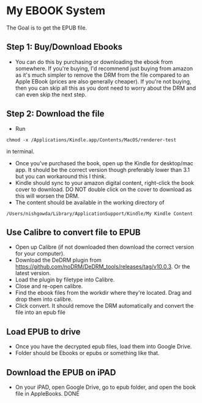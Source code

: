 # My EBOOK System
The Goal is to get the EPUB file.
## Step 1: Buy/Download Ebooks
- You can do this by purchasing or downloading the ebook from somewhere. If you're buying, I'd recommend just buying from amazon as it's much simpler to remove the DRM from the file compared to an Apple EBook (prices are also generally cheaper). If you're not buying, then you can skip all this as you dont need to worry about the DRM and can even skip the next step. 

## Step 2: Download the file
- Run 
```
chmod -x /Applications/Kindle.app/Contents/MacOS/renderer-test
``` 
in terminal.
- Once you've purchased the book, open up the Kindle for desktop/mac app. It should be the correct version though preferably lower than 3.1 but you can workaround this I think.
- Kindle should sync to your amazon digital content, right-click the book cover to download. DO NOT double click on the cover to download as this will worsen the DRM. 
- The content should be available in the working directory of 
```
/Users/nishgowda/Library/ApplicationSupport/Kindle/My Kindle Content
```

## Use Calibre to convert file to EPUB
- Open up Calibre (if not downloaded then download the correct version for your computer).
- Download the DeDRM plugin from https://github.com/noDRM/DeDRM_tools/releases/tag/v10.0.3. Or the latest version.
- Load the plugin by filetype into Calibre.
- Close and re-open calibre.
- Find the ebook files from the workdir where they're located. Drag and drop them into calibre.
- Click convert. It should remove the DRM automatically and convert the file into an epub file

## Load EPUB to drive
- Once you have the decrypted epub files, load them into Google Drive.
- Folder should be Ebooks or epubs or something like that.

## Download the EPUB on iPAD
- On your iPAD, open Google Drive, go to epub folder, and open the book file in AppleBooks. DONE




